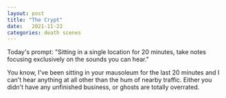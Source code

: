 ```yaml
---
layout: post
title: "The Crypt"
date:   2021-11-22
categories: death scenes
---
```

Today's prompt: "Sitting in a single location for 20 minutes, take notes focusing exclusively on the sounds you can hear."

You know, I've been sitting in your mausoleum for the last 20 minutes and I can't hear anything at all other than the hum of nearby traffic. Either you didn't have any unfinished business, or ghosts are totally overrated.
